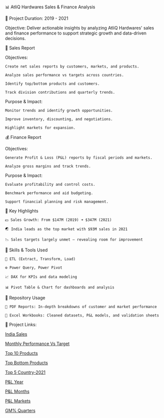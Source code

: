 📊 AtliQ Hardwares Sales & Finance Analysis


📅 Project Duration: 2019 - 2021

Objective: Deliver actionable insights by analyzing AtliQ Hardwares' sales and finance performance to support strategic growth and data-driven decisions.

🛒 Sales Report

Objectives:

    Create net sales reports by customers, markets, and products.

    Analyze sales performance vs targets across countries.

    Identify top/bottom products and customers.

    Track division contributions and quarterly trends.

Purpose & Impact:

    Monitor trends and identify growth opportunities.

    Improve inventory, discounting, and negotiations.

    Highlight markets for expansion.

💰 Finance Report


Objectives:
 
    Generate Profit & Loss (P&L) reports by fiscal periods and markets.

    Analyze gross margins and track trends.

Purpose & Impact:

    Evaluate profitability and control costs.

    Benchmark performance and aid budgeting.

    Support financial planning and risk management.

📌 Key Highlights

    💵 Sales Growth: From $147M (2019) ➜ $347M (2021)

    🌏 India leads as the top market with $93M sales in 2021

    📉 Sales targets largely unmet — revealing room for improvement


🧰 Skills & Tools Used
        
    🔄 ETL (Extract, Transform, Load)

    ⚙️ Power Query, Power Pivot

    📈 DAX for KPIs and data modeling

    📊 Pivot Table & Chart for dashboards and analysis
    
📁 Repository Usage

    📄 PDF Reports: In-depth breakdowns of customer and market performance

    📂 Excel Workbooks: Cleaned datasets, P&L models, and validation sheets

🔗 Project Links: 

[India Sales]([https://github.com/Souvikda2103/Sales_Finance-Report/blob/main/India_Sales.pdf](https://github.com/Souvikda2103/Sales_Finance-Report/blob/main/India_Sales.pdf))

[Monthly Performance Vs Target]([https://github.com/Souvikda2103/Sales_Finance-Report/blob/main/Monthly%20Performance%20Vs%20Target.pdf](https://github.com/Souvikda2103/Sales_Finance-Report/blob/main/Monthly%20Performance%20Vs%20Target.pdf))

[Top 10 Products]([https://github.com/Souvikda2103/Sales_Finance-Report/blob/main/Top%2010%20Products.pdf](https://github.com/Souvikda2103/Sales_Finance-Report/blob/main/Top%2010%20Products.pdf))

[Top Bottom Products]([https://github.com/Souvikda2103/Sales_Finance-Report/blob/main/Top_Bottom_Products.pdf](https://github.com/Souvikda2103/Sales_Finance-Report/blob/main/Top_Bottom_Products.pdf))

[Top 5 Country-2021]([https://github.com/Souvikda2103/Sales_Finance-Report/blob/main/Top%205%20Country-2021.pdf](https://github.com/Souvikda2103/Sales_Finance-Report/blob/main/Top%205%20Country-2021.pdf))

[P&L Year]([https://github.com/Souvikda2103/Sales_Finance-Report/blob/main/P%26L%20Year.pdf](https://github.com/Souvikda2103/Sales_Finance-Report/blob/main/P%26L%20Year.pdf))

[P&L Months]([https://github.com/Souvikda2103/Sales_Finance-Report/blob/main/P%26L%20Months.pdf](https://github.com/Souvikda2103/Sales_Finance-Report/blob/main/P%26L%20Months.pdf))

[P&L Markets]([https://github.com/Souvikda2103/Sales_Finance-Report/blob/main/P%26L%20Markets.pdf](https://github.com/Souvikda2103/Sales_Finance-Report/blob/main/P%26L%20Months.pdf))

[GM% Quarters]([https://github.com/Souvikda2103/Sales_Finance-Report/blob/main/GM%25_Quarters.pdf](https://github.com/Souvikda2103/Sales_Finance-Report/blob/main/GM%25_Quarters.pdf))


